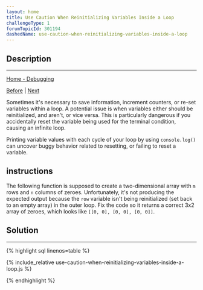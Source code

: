 ```yaml
---
layout: home
title: Use Caution When Reinitializing Variables Inside a Loop
challengeType: 1
forumTopicId: 301194
dashedName: use-caution-when-reinitializing-variables-inside-a-loop
---
```


<div class="row">
<div class="columnStmt" markdown="1">

## Description
------

[Home - Debugging](../debugging/README.md)

[Before](./catch-off-by-one-errors-when-using-indexing.md)  | [Next](./prevent-infinite-loops-with-a-valid-terminal-condition.md)

Sometimes it's necessary to save information, increment counters, or re-set variables within a loop. A potential issue is when variables either should be reinitialized, and aren't, or vice versa. This is particularly dangerous if you accidentally reset the variable being used for the terminal condition, causing an infinite loop.

Printing variable values with each cycle of your loop by using `console.log()` can uncover buggy behavior related to resetting, or failing to reset a variable.

##  instructions 

The following function is supposed to create a two-dimensional array with `m` rows and `n` columns of zeroes. Unfortunately, it's not producing the expected output because the `row` variable isn't being reinitialized (set back to an empty array) in the outer loop. Fix the code so it returns a correct 3x2 array of zeroes, which looks like `[[0, 0], [0, 0], [0, 0]]`.

</div>
<div class="columnSol" markdown="1">

## Solution
------

{% highlight sql linenos=table %}

{% include_relative use-caution-when-reinitializing-variables-inside-a-loop.js %}

{% endhighlight %}

</div>
</div>

